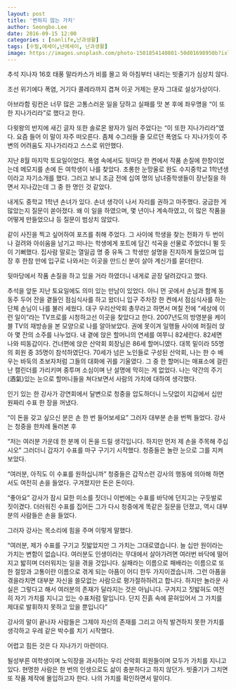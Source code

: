 ```yaml
---
layout: post
title: '변하지 않는 가치'
author: Seongbo.Lee
date: 2016-09-15 12:00
categories : [nanlife,난과생활]
tags: [수필,에세이,난에세이, 난과생활]
image: https://images.unsplash.com/photo-1501854140801-50d01698950b?ixlib=rb-1.2.1&ixid=eyJhcHBfaWQiOjEyMDd9&auto=format&fit=crop&w=960&q=80
---
```


추석 지나자 16호 태풍 말라카스가 비를 몰고 와 아침부터 내리는 빗줄기가 심상치 않다.

조선 위기에다 폭염, 거기다 콜레라까지 겹쳐 이곳 거제는 문자 그대로 설상가상이다.

아브라함 링컨은 너무 많은 고통스러운 일을 당하고 실패를 맛 본 후에 좌우명을 “이 또한 지나가리라”로 했다고 한다.

다윗왕의 반지에 새긴 글자 또한 솔로몬 왕자가 일러 주었다는 “이 또한 지나가리라”였다. 요즘 들어 이 말이 자주 떠오른다. 좀체 수그러들 줄 모르던 폭염도 다 지나가듯이 주변의 어려움도 지나가리라고 스스로 위안했다.

지난 8월 마지막 토요일이었다. 폭염 속에서도 뒷마당 한 켠에서 작품 손질에 한창이었는데 메모지를 손에 든 여학생이 나를 찾았다. 초롱한 눈망울로 완도 수지중학교 1학년생이라고 자기소개를 했다. 그러고 보니 조금 전에 십여 명의 남녀중학생들이 장난질을 하면서 지나갔는데 그 중 한 명인 것 같았다.

내게도 중학교 1학년 손녀가 있다. 손녀 생각이 나서 자리를 권하고 마주했다. 궁금한 게 많았는지 질문이 쏟아졌다. 왜 이 일을 하였으며, 몇 년이나 계속하였고, 이 많은 작품을 어떻게 만들었으냐 등 질문이 범상치 않았다.

같이 사진을 찍고 싶어하여 포즈를 취해 주었다. 그 사이에 학생을 찾는 전화가 두 번이나 걸려와 아쉬움을 남기고 떠나는 학생에게 포트에 담긴 석곡을 선물로 주었더니 뛸 듯이 기뻐했다. 집사람 말로는 열일곱 명 중 유독 그 학생만 설명을 진지하게 들었으며 입장 후 한참 만에 입구로 나와서는 이곳을 만드신 분이 살아 계신가를 묻더란다.

뒷마당에서 작품 손질을 하고 있을 거라 하였더니 내게로 곧장 달려갔다고 했다.

추석을 앞둔 지난 토요일에도 의미 있는 만남이 있었다. 아니 먼 곳에서 손님과 함께 동동주 두어 잔을 곁들인 점심식사를 하고 왔더니 입구 주차장 한 켠에서 점심식사를 하는 단체 손님이 나를 불러 세웠다. 대구 우리산악회 총무라고 하면서 며칠 전에 “세상에 이런 일이”라는 TV프로를 시청하고선 이곳을 찾았다고 한다. 2007년도의 방영분을 케이블 TV의 재방송을 본 모양으로 나를 알아보았다. 권에 못이겨 일행들 사이에 퍼질러 앉아 몇 잔의 소주를 나누었다. 내 곁에 앉은 할머니의 연세를 여쭈니 82세란다. 82세면 나와 띠동갑이다. 건너편에 앉은 산악회 회장님은 86세 할머니였다. 대목 밑이라 55명의 회원 중 35명이 참석하였단다. 70세가 넘은 노인들로 구성된 산악회, 나는 한 수 배우는 바둑의 초보자처럼 그들의 대화에 귀를 기울였다. 그 중 한 할머니는 매표소에 걸린 난 캘린더를 가리키며 중투며 소심이며 난 설명에 막히는 게 없었다.
나는 약간의 주기(酒氣)있는 눈으로 할머니들을 쳐다보면서 사람의 가치에 대하여 생각했다.

인기 있는 한 강사가 강연회에서 달변으로 청중을 압도하더니 느닷없이 지갑에서 십만 원짜리 수표 한 장을 꺼냈다.

“이 돈을 갖고 싶으신 분은 손 한 번 들어보세요” 그러자 대부분 손을 번쩍 들었다. 강사는 청중을 한차례 둘러본 후 

“저는 여러분 가운데 한 분께 이 돈을 드릴 생각입니다. 하지만 먼저 제 손을 주목해 주십시오” 그러더니 갑자기 수표를 마구 구기기 시작했다. 청중들은 놀란 눈으로 그를 지켜보았다.

“여러분, 아직도 이 수표를 원하십니까” 청중들은 갑작스런 강사의 행동에 의아해 하면서도 여전히 손을 들었다. 구겨졌지만 돈은 돈이다.

“좋아요” 강사가 잠시 묘한 미소를 짓더니 이번에는 수표를 바닥에 던지고는 구둣발로 짓이겼다. 더러워진 수표를 집어든 그가 다시 청중에게 똑같은 질문을 던졌고, 역시 대부분의 사람들은 손을 들었다.

그러자 강사는 목소리에 힘을 주며 이렇게 말했다.

“여러분, 제가 수표를 구기고 짓밟았지만 그 가치는 그대로였습니다. 늘 십만 원이라는 가치는 변함이 없습니다. 여러분도 인생이라는 무대에서 살아가려면 여러번 바닥에 떨어지고 밟히며 더러워지는 일을 겪을 것입니다. 실패라는 이름으로 패배라는 이름으로 또한 절망과 고통이란 이름으로 겪게 되는 아픔이 어디 한두 가지이겠습니까. 그런 아픔을 겪을라치면 대부분 자신을 쓸모없는 사람으로 평가절하하려고 합니다. 하지만 놀라운 사실은 그렇다고 해서 여러분의 존재가 달라지는 것은 아닙니다. 구겨지고 짓밟혀도 여전히 자기 가치를 지니고 있는 수표처럼 말입니다. 단지 진흙 속에 묻혀있어서 그 가치를 제대로 발휘하지 못하고 있을 뿐입니다”

강사의 말이 끝나자 사람들은 그제야 자신의 존재를 그리고 아직 발견하지 못한 가치를 생각하고 우레 같은 박수를 치기 시작했다.

어렵고 힘든 것은 다 지나가기 마련이다.

될성부른 여학생이며 노익장을 과시하는 우리 산악회 회원들이며 모두가 가치를 지니고 있다. 현명한 사람은 한 번의 인생으로도 삶이 충분하다고 하지 않던가. 빗줄기가 그치면 또 작품 제작에 몰입하고자 한다. 나의 가치를 확인하면서 말이다.